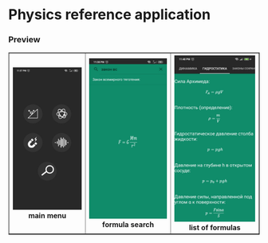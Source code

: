 # Physics reference application
<h3>Preview</h3>
<table border=1><th><img src="1.jpg">main menu</th><th><img src="2.jpg">formula search</th><th><img src="3.jpg">list of formulas</th></table>
